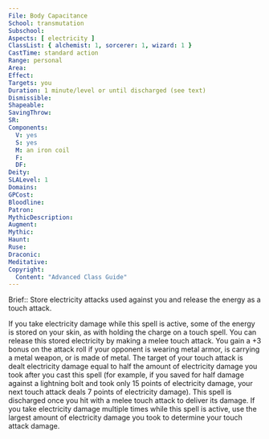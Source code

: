 ```yaml
---
File: Body Capacitance
School: transmutation
Subschool: 
Aspects: [ electricity ]
ClassList: { alchemist: 1, sorcerer: 1, wizard: 1 }
CastTime: standard action
Range: personal
Area: 
Effect: 
Targets: you
Duration: 1 minute/level or until discharged (see text)
Dismissible: 
Shapeable: 
SavingThrow: 
SR: 
Components:
  V: yes
  S: yes
  M: an iron coil
  F: 
  DF: 
Deity: 
SLALevel: 1
Domains: 
GPCost: 
Bloodline: 
Patron: 
MythicDescription: 
Augment: 
Mythic: 
Haunt: 
Ruse: 
Draconic: 
Meditative: 
Copyright:
  Content: "Advanced Class Guide"
---
```

Brief:: Store electricity attacks used against you and release the energy as a touch attack.

If you take electricity damage while this spell is active, some of the energy is stored on your skin, as with holding the charge on a touch spell. You can release this stored electricity by making a melee touch attack. You gain a +3 bonus on the attack roll if your opponent is wearing metal armor, is carrying a metal weapon, or is made of metal. The target of your touch attack is dealt electricity damage equal to half the amount of electricity damage you took after you cast this spell (for example, if you saved for half damage against a lightning bolt and took only 15 points of electricity damage, your next touch attack deals 7 points of electricity damage). This spell is discharged once you hit with a melee touch attack to deliver its damage. If you take electricity damage multiple times while this spell is active, use the largest amount of electricity damage you took to determine your touch attack damage.
